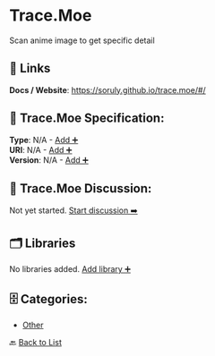 # Trace.Moe

Scan anime image to get specific detail

##  🔗 Links
**Docs / Website**: https://soruly.github.io/trace.moe/#/

## 🧬 Trace.Moe Specification:
**Type**: N/A - [Add ➕](https://github.com/apis-list/apis-list/edit/main/apis.yaml#L19538)  
**URI**: N/A - [Add ➕](https://github.com/apis-list/apis-list/edit/main/apis.yaml#L19538)  
**Version**: N/A - [Add ➕](https://github.com/apis-list/apis-list/edit/main/apis.yaml#L19538)

## 💬 Trace.Moe Discussion:
Not yet started. [Start discussion ➡️](https://github.com/apis-list/apis-list/discussions/new)

## 🗂️ Libraries

No libraries added. [Add library ➕](https://github.com/apis-list/apis-list/edit/main/apis.yaml#L19538)    


## 🗄️ Categories:
- [Other](https://github.com/apis-list/apis-list#other-)

🔙  [Back to List](https://github.com/apis-list/apis-list)

